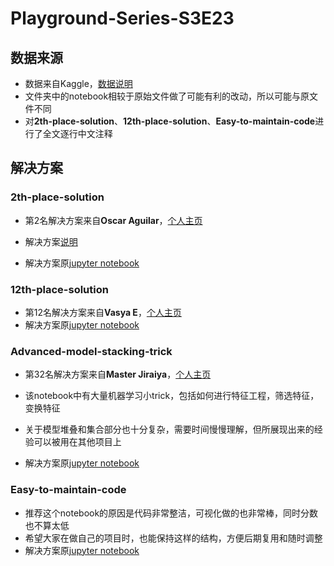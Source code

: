 # Playground-Series-S3E23

## 数据来源

- 数据来自Kaggle，[数据说明](https://www.kaggle.com/competitions/playground-series-s3e23/data)
- 文件夹中的notebook相较于原始文件做了可能有利的改动，所以可能与原文件不同
- 对**2th-place-solution**、**12th-place-solution**、**Easy-to-maintain-code**进行了全文逐行中文注释

## 解决方案

### 2th-place-solution

- 第2名解决方案来自**Oscar Aguilar**，[个人主页](https://www.kaggle.com/oscarm524)

- 解决方案[说明](https://www.kaggle.com/competitions/playground-series-s3e23/discussion/450315)
- 解决方案原[jupyter notebook](https://www.kaggle.com/code/oscarm524/ps-s3-ep23-eda-modeling-submission)

### 12th-place-solution

- 第12名解决方案来自**Vasya E**，[个人主页](https://www.kaggle.com/vasiliie)
- 解决方案原[jupyter notebook](https://www.kaggle.com/code/vasiliie/ps3e23-top-1-well-structured-stacking-ensemble)

### Advanced-model-stacking-trick

- 第32名解决方案来自**Master Jiraiya**，[个人主页](https://www.kaggle.com/arunklenin)
- 该notebook中有大量机器学习小trick，包括如何进行特征工程，筛选特征，变换特征
- 关于模型堆叠和集合部分也十分复杂，需要时间慢慢理解，但所展现出来的经验可以被用在其他项目上

- 解决方案原[jupyter notebook](https://www.kaggle.com/code/arunklenin/ps3e23-eda-feature-engineering-ensemble)

### Easy-to-maintain-code

- 推荐这个notebook的原因是代码非常整洁，可视化做的也非常棒，同时分数也不算太低
- 希望大家在做自己的项目时，也能保持这样的结构，方便后期复用和随时调整
- 解决方案原[jupyter notebook](https://www.kaggle.com/code/ravi20076/playgrounds3e23-eda-baseline)
